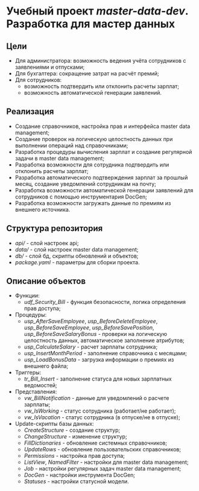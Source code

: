# Учебный проект *master-data-dev*. Разработка для мастер данных
## Цели
- Для администратора: возможность ведения учёта сотрудников c заявлениями и отпусками;
- Для бухгалтера: сокращение затрат на расчёт премий;
- Для сотрудников: 
  - возможность подтвердить или отклонить расчеты зарплат;
  - возможность автоматической генерации заявлений.
## Реализация
- Создание справочников, настройка прав и интерфейса master data management;
- Создание проверок на логическую целостность данных при выполнении операций над справочниками;
- Разработка процедуры вычисления зарплат и создание регулярной задачи в master data management;
- Разработка возможности для сотрудника подтвердить или отклонить расчеты зарплат;
- Разработка автоматического подтверждения зарплат за прошлый месяц, создание уведомлений сотрудникам на почту;
- Разработка возможности автоматической генерации заявлений для сотрудников с помощью инструментария DocGen;
- Разработка возможности загружать данные по премиям из внешнего источника.
## Структура репозитория
  - *api/* - слой настроек api;
  - *data/* - слой настроек master data management;
  - *db/* - слой бд, скрипты обновлений и объектов;
  - *package.yaml* - параметры для сборки проекта.
## Описание объектов
- Функции:
  - *udf_Security_Bill* - функция безопасности, логика определения прав доступа;
- Процедуры:
  - *usp_AfterSaveEmployee*, *usp_BeforeDeleteEmployee*, *usp_BeforeSaveEmployee*, *usp_BeforeSavePosition*, *usp_BeforeSaveSalaryBonus* - проверки на логическую целостность данных, автоматическое заполнение атрибутов;
  - *usp_CalculateSalary* - расчет зарплаты сотрудника;
  - *usp_InsertMonthPeriod* - заполнение справочника с месяцами;
  - *usp_LoadBonusData* - загрузка информации о премиях из внешнего файла;
- Триггеры:
  - *tr_Bill_Insert* - заполнение статуса для новых зарплатных ведомостей;
- Представления:
  - *vw_BillNotification* - данные для уведомлений о расчете зарплаты;
  - *vw_IsWorking* - статус сотрудника (работает/не работает);
  - *vw_IsVacation* - статус сотрудника (в отпуске/не в отпуске);
- Update-скрипты базы данных:
  - *CreateStructure* - создание структур;
  - *ChangeStructure* - изменение структур;
  - *FillDictionaries* - обновление системных справочников;
  - *UpdateRows* - обновление пользовательских справочников;
  - *Permissions* - настройка прав доступа;
  - *ListView*, *NamedFilter* - настройки для master data management;
  - *Job* - настройки регулярных задач master data management;
  - *DocGen* - настройки инструмента DocGen;
  - *Statuses* - настройки статусной модели.
